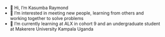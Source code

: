 - 👋 Hi, I’m Kasumba Raymond
- 👀 I’m interested in meeting new people, learning from others and working together to solve problems
- 🌱 I’m currently learning at ALX in cohort 9 and an undergraduate student at Makerere University Kampala Uganda

<!---
Kraymond1738/Kraymond1738 is a ✨ special ✨ repository because its `README.md` (this file) appears on your GitHub profile.
You can click the Preview link to take a look at your changes.
--->
